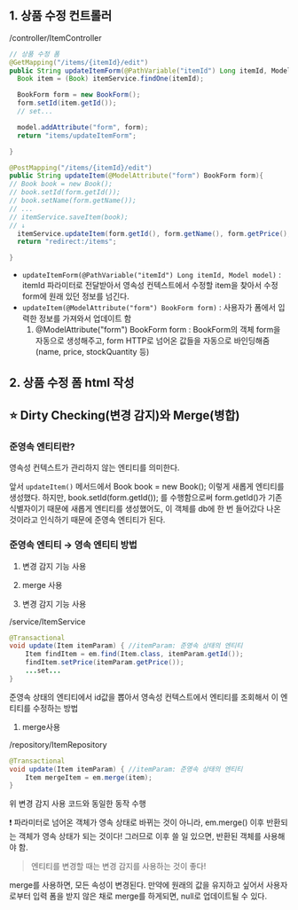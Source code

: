 ## 1. 상품 수정 컨트롤러

/controller/ItemController

```java
// 상품 수정 폼
@GetMapping("/items/{itemId}/edit")
public String updateItemForm(@PathVariable("itemId") Long itemId, Model model){
  Book item = (Book) itemService.findOne(itemId);

  BookForm form = new BookForm();
  form.setId(item.getId());
  // set...

  model.addAttribute("form", form);
  return "items/updateItemForm";

}

@PostMapping("/items/{itemId}/edit")
public String updateItem(@ModelAttribute("form") BookForm form){
// Book book = new Book();
// book.setId(form.getId());
// book.setName(form.getName());
// ...
// itemService.saveItem(book);
// ↓
  itemService.updateItem(form.getId(), form.getName(), form.getPrice(), form.getStockQuantity());
  return "redirect:/items";

}
```

- `updateItemForm(@PathVariable("itemId") Long itemId, Model model)` : itemId 파라미터로 전달받아서 영속성 컨텍스트에서 수정할 item을 찾아서 수정 form에 원래 있던 정보를 넘긴다.
- `updateItem(@ModelAttribute("form") BookForm form)` : 사용자가 폼에서 입력한 정보를 가져와서 업데이트 함
    1. @ModelAttribute("form") BookForm form : BookForm의 객체 form을 자동으로 생성해주고, form HTTP로 넘어온 값들을 자동으로 바인딩해줌 (name, price, stockQuantity 등)

## 2. 상품 수정 폼 html 작성

## ⭐ Dirty Checking(변경 감지)와 Merge(병합)

### 준영속 엔티티란?

영속성 컨텍스트가 관리하지 않는 엔티티를 의미한다. 

앞서 `updateItem()` 메서드에서  Book book = new Book(); 이렇게 새롭게 엔티티를 생성했다. 하지만, book.setId(form.getId()); 를 수행함으로써 form.getId()가 기존 식별자이기 때문에 새롭게 엔티티를 생성했어도, 이 객체를 db에 한 번 들어갔다 나온 것이라고 인식하기 때문에 준영속 엔티티가 된다. 

### 준영속 엔티티 → 영속 엔티티 방법

1. 변경 감지 기능 사용
2. merge 사용 

1. 변경 감지 기능 사용

/service/ItemService

```java
@Transactional
void update(Item itemParam) { //itemParam: 준영속 상태의 엔티티
	Item findItem = em.find(Item.class, itemParam.getId()); 
	findItem.setPrice(itemParam.getPrice()); 
	...set...
}
```

준영속 상태의 엔티티에서 id값을 뽑아서 영속성 컨텍스트에서 엔티티를 조회해서 이 엔티티를 수정하는 방법 

1. merge사용

/repository/ItemRepository

```java
@Transactional
void update(Item itemParam) { //itemParam: 준영속 상태의 엔티티
	Item mergeItem = em.merge(item);
}
```

위 변경 감지 사용 코드와 동일한 동작 수행

❗ 파라미터로 넘어온 객체가 영속 상태로 바뀌는 것이 아니라, em.merge() 이후 반환되는 객체가 영속 상태가 되는 것이다! 그러므로 이후 쓸 일 있으면, 반환된 객체를 사용해야 함.

> 엔티티를 변경할 때는 변경 감지를 사용하는 것이 좋다!

merge를 사용하면, 모든 속성이 변경된다. 만약에 원래의 값을 유지하고 싶어서 사용자로부터 입력 폼을 받지 않은 채로 merge를 하게되면, null로 업데이트될 수 있다.
